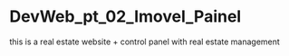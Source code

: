 # DevWeb_pt_02_Imovel_Painel
  this is a real estate website + control panel with real estate management
